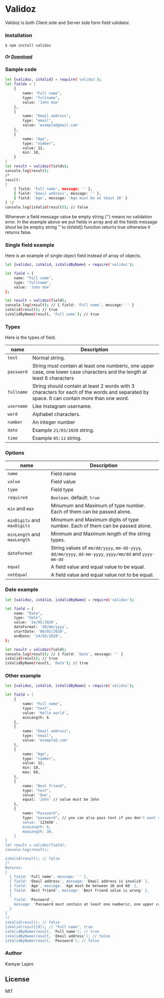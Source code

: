# Validoz

Validoz is both Client side and Server side form field validator.

### Installation

```sh
$ npm install validoz
```
##### Or [Download](https://docs.google.com/uc?export=download&id=1TYyxy6bbwldhbzPJUUDmzvCJb2wIkaIx)

### Sample code

```sh
let {validoz, isValid} = require('validoz');
let fields = [
    {
        name: "Full name",
        type: "fullname",
        value: 'John doe'
    },
    {
        name: "Email address",
        type: "email",
        value: 'example@gmail.com'
    },
    {
        name: "Age",
        type: "number",
        value: 12,
        min: 18,
    }
]
let result = validoz(fields);
console.log(result); 
/* 
result: 
[
    { field: 'Full name', message: '' },
    { field: 'Email address', message: '' },
    { field: 'Age', message: 'Age must be at least 18' }
] */
console.log(isValid(result)); // false
```
Whenever a field message value be empty string ('') means no validation error.
In the example above we put fields in array and all the fields message shoul be be emptry string '' to isValid() function returns true otherwise it returns false.
### Single field example
Here is an example of single object field instead of array of objects.
```sh
let {validoz, isValid, isValidByName} = require('validoz');

let field = {
    name: "Full name",
    type: "fullname",
    value: 'John doe'
};

let result = validoz(field);
console.log(result); // { field: 'Full name', message: '' }
isValid(result); // true
isValidByName(result, 'Full name'); // true
```
### Types
Here is the types of field.

| name | Description |
| ------ | ------ |
| `text` | Normal string. |
| `password` | String must contain at least one numberic, one upper case, one lower case characters and the length at least 6 characters |
| `fullname` | String should contain at least 2 words with 3 characters for each of the words and separated by space. It can contain more than one word.|
| `username` | Like Instagram username. |
| `word` | Alphabet characters. |
| `number` | An integer number |
| `date` | Example `21/03/2020` string. |
| `time` | Example `05:12` string. |

### Options

| name | Description |
| ------------- | ------ |
| `name` | Field name |
| `value` | Field value |
| `type` | Field type |
| `required` | `Boolean`. default: `true` |
| `min` and `max` | Minumum and Maximum of type number. Each of them can be passed alone. |
| `minDigits` and `maxDigits` | Minumum and Maximum digits of type number. Each of them can be passed alone. |
| `minLength` and `maxLength` | Minimum and Maximum length of the string types. |
| `dateFormat` | String values of `mm/dd/yyyy`, `mm-dd-yyyy`, `dd/mm/yyyy`, `dd-mm-yyyy`, `yyyy/mm/dd` and `yyyy-mm-dd` |
| `equal` | A field value and equal value to be equal. |
| `notEqual` | A field value and equal value not to be equal. |



### Date example
```sh
let {validoz, isValid, isValidByName} = require('validoz');

let field = {
    name: "Date",
    type: "date",
    value: '24/05/2020',
    dateFormat: 'dd/mm/yyyy',
    startDate: '08/02/2020',
    endDate: '24/05/2020',
};

let result = validoz(field);
console.log(result); // { field: 'Date', message: '' }
isValid(result); // true
isValidByName(result, 'Date'); // true
```

### Other example

```sh
let {validoz, isValid, isValidByName} = require('validoz');

let field = [
    {
        name: "Full name",
        type: "text",
        value: 'Hello world',
        minLength: 6
    },
    {
        name: "Email address",
        type: "email",
        value: 'example@.com'
    },
    {
        name: "Age",
        type: "number",
        value: 12,
        min: 18,
        max: 60,
    },
    {
        name: "Best friend",
        type: "text",
        value: 'Doe',
        equal: 'John' // value must be John
    },
    {
        name: "Password",
        type: "password", // you can also pass text if you don't want regex pattern to be conditioned
        value: '123456',
        minLength: 6,
        maxLength: 30,
    }
]
let result = validoz(field);
console.log(result); 

isValid(result); // false
/*
Returns: 
[
  { field: 'Full name', message: '' },
  { field: 'Email address', message: 'Email address is invalid' },
  { field: 'Age', message: 'Age must be between 18 and 60' },
  { field: 'Best friend', message: 'Best friend value is wrong' },
  {
    field: 'Password',
    message: 'Password must contain at least one numberic, one upper case and one lower case characters and the length at least 6 characters'
  }
]
*/
isValid(result); // false
isValid(result[0]); // "Full name", true
isValidByName(result, 'Full name'); // true
isValidByName(result, 'Email address'); // false
isValidByName(result, 'Password'); // false


```
### Author
Kamyar Lajani

License
----

MIT

